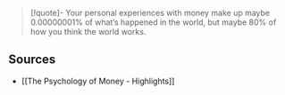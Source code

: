 > [!quote]- Your personal experiences with money make up maybe 0.00000001% of what’s happened in the world, but maybe 80% of how you think the world works.

## Sources
- [[The Psychology of Money - Highlights]]